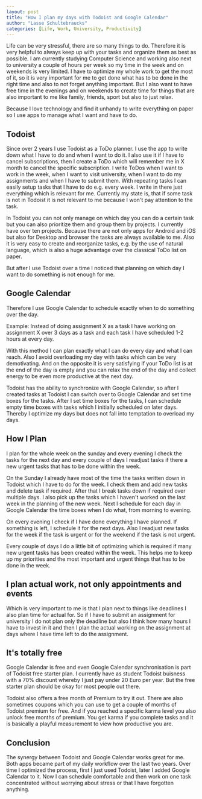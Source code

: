 ```yaml
---
layout: post
title: "How I plan my days with Todoist and Google Calendar"
author: "Lasse Schultebraucks"
categories: [Life, Work, University, Productivity]
---
```


Life can be very stressful, there are so many things to do. Therefore it is very helpful to always keep up with your tasks and organize them as best as possible. 
I am currently studying Computer Science and working also next to university a couple of hours per week so
my time in the week and on weekends is very limited.
I have to optimize my whole work to get the most of it, so it is very important for me to get done what has to be done in the right time and also to not forget anything important. 
But I also want to have free time in the evenings and on weekends to create time for things that are also important to me like family, friends,
sport but also to just relax.

Because I love technology and find it unhandy to write everything on paper so I use apps to manage what I want and have to do.

## Todoist

Since over 2 years I use Todoist as a ToDo planner. I use the app to write down what I have to do and when I want to do it.
I also use it if I have to cancel subscriptions, then I create a ToDo which will remember me in X month to cancel the specific subscription. 
I write ToDos when I want to work in the week, when I want to visit university, when I want to do my assignments and when I have to submit them.
With repeating tasks I can easily setup tasks that I have to do e.g. every week. I write in there just everything which is relevant for me.
Currently my state is, that if some task is not in Todoist it is not relevant to me because I won't pay attention to the task.

In Todoist you can not only manage on which day you can do a certain task but you can also prioritize them and group
them by projects. I currently have over ten projects. Because there are not only apps for Android and iOS but also for Desktop
and browser the tasks are always available to me. Also it is very easy to create and reorganize tasks, e.g. by the use of natural language, which is also a huge advantage over the classical ToDo list on paper.

But after I use Todoist over a time I noticed that planning on which day I want to do something is not enough for me.

## Google Calendar

Therefore I use Google Calendar to schedule exactly when to do something over the day. 

Example: Instead of doing assignment X as a task I have working on assignment X over 3 days as a task and each task I have scheduled 1-2 hours at every day.

With this method I can plan exactly what I can do every day and what I can reach. Also I avoid overloading my day with tasks which can
be very demotivating. And on the opposite it is very satisfying if your ToDo list is at the end of the day is empty and
you can relax the end of the day and collect energy to be even more productive at the next day.

Todoist has the ability to synchronize with Google Calendar, so after I created tasks at Todoist I can switch over to Google Calendar
and set time boxes for the tasks. After I set time boxes for the tasks, I can schedule empty time boxes with tasks which I initially scheduled
on later days. Thereby I optimize my days but does not fall into temptation to overload my days.

## How I Plan

I plan for the whole week on the sunday and every evening I check the tasks for the next day and every couple of days
I readjust tasks if there a new urgent tasks that has to be done within the week.

On the Sunday I already have most of the time the tasks written down in Todoist which I have to do for the week. I check them
and add new tasks and delete task if required. After that I break tasks down if required over multiple days.
I also pick up the tasks which I haven't worked on the last week in the planning of the new week.
Next I schedule for each day in Google Calendar the time boxes when I do what, from morning to evening.

On every evening I check if I have done everything I have planned. If something is left, I schedule it for the next days.
Also I readjust new tasks for the week if the task is urgent or for the weekend if the task is not urgent. 

Every couple of days I do a little bit of optimizing which is required if many new urgent tasks has been created within the week.
This helps me to keep up my priorities and the most important and urgent things that has to be done in the week.

## I plan actual work, not only appointments and events

Which is very important to me is that I plan next to things like deadlines I also plan time for actual for. So if I have to 
submit an assignment for university I do not plan only the deadline but also I think how many hours I have to invest in it
and then I plan the actual working on the assignment at days where I have time left to do the assignment.

## It's totally free

Google Calendar is free and even Google Calendar synchronisation is part of Todoist free starter plan. I currently have
as student Todoist buisness with a 70% discount whereby I just pay under 20 Euro per year. But the free starter plan should be
okay for most people out there. 

Todoist also offers a free month of Premium to try it out. There are also sometimes coupons which 
you can use to get a couple of months of Todoist premium for free. And if you reached a specific karma level you also unlock
free months of premium. You get karma if you complete tasks and it is basically a playful measurement to view how productive you are.

## Conclusion

The synergy between Todoist and Google Calendar works great for me. Both apps became part of my daily workflow over the last two years.
Over time I optimized the process, first I just used Todoist, later I added Google Calendar to it. Now I can schedule comfortable
and then work on one task concentrated without worrying about stress or that I have forgotten anything.